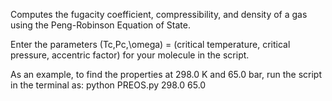 Computes the fugacity coefficient, compressibility, and density of a gas using the Peng-Robinson Equation of State.

Enter the parameters (Tc,Pc,\omega) = (critical temperature, critical pressure, accentric factor) for your molecule in the script.

As an example, to find the properties at 298.0 K and 65.0 bar, run the script in the terminal as:
python PREOS.py 298.0 65.0
